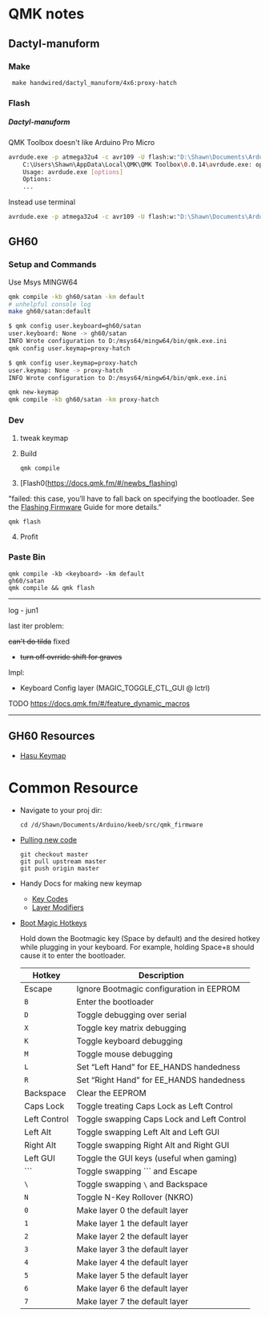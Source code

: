 # QMK notes

## Dactyl-manuform

### Make

``` make handwired/dactyl_manuform/4x6:proxy-hatch```

### Flash

##### Dactyl-manuform

QMK Toolbox doesn't like Arduino Pro Micro

```bash
avrdude.exe -p atmega32u4 -c avr109 -U flash:w:"D:\Shawn\Documents\Arduino\keeb\qmk_firmware\handwired_dactyl_manuform_4x6_proxy-hatch.hex":i -P 
    C:\Users\Shawn\AppData\Local\QMK\QMK Toolbox\0.0.14\avrdude.exe: option requires an argument -- P
    Usage: avrdude.exe [options]
    Options:
    ...
```

Instead use terminal 

```bash
avrdude.exe -p atmega32u4 -c avr109 -U flash:w:"D:\Shawn\Documents\Arduino\keeb\qmk_firmware\handwired_dactyl_manuform_4x6_proxy-hatch.hex":i -P COM7
```





## GH60

### Setup and Commands

Use Msys MINGW64

~~~bash
qmk compile -kb gh60/satan -km default
# unhelpful console log
make gh60/satan:default

$ qmk config user.keyboard=gh60/satan
user.keyboard: None -> gh60/satan
INFO Wrote configuration to D:/msys64/mingw64/bin/qmk.exe.ini
qmk config user.keymap=proxy-hatch

$ qmk config user.keymap=proxy-hatch
user.keymap: None -> proxy-hatch
INFO Wrote configuration to D:/msys64/mingw64/bin/qmk.exe.ini

qmk new-keymap
qmk compile -kb gh60/satan -km proxy-hatch
~~~

### Dev

1. tweak keymap

2. Build

   ```
   qmk compile
   ```
   
3.  [Flash0(https://docs.qmk.fm/#/newbs_flashing)

   "failed: this case, you’ll have to fall back on specifying the bootloader. See the [Flashing Firmware](https://docs.qmk.fm/#/flashing) Guide for more details."

   ```
   qmk flash
   ```

4. Profit

### Paste Bin

```
qmk compile -kb <keyboard> -km default
gh60/satan
qmk compile && qmk flash
```

----

log - jun1

last iter problem: 

~~can't do tilda~~ fixed

- ~~turn off ovrride shift for graves~~

Impl:

- Keyboard Config layer (MAGIC_TOGGLE_CTL_GUI @ lctrl)

TODO https://docs.qmk.fm/#/feature_dynamic_macros

----



## GH60 Resources

- [Hasu Keymap](https://github.com/tmk/tmk_keyboard/blob/master/keyboard/gh60/keymap_hasu.c)

# Common Resource

- Navigate to your proj dir:

  ~~~
  cd /d/Shawn/Documents/Arduino/keeb/src/qmk_firmware
  ~~~

- [Pulling new code](https://docs.qmk.fm/#/newbs_git_using_your_master_branch)

  ```
  git checkout master
  git pull upstream master
  git push origin master
  ```
  
- Handy Docs for making new keymap

  - [Key Codes](https://docs.qmk.fm/#/keycodes)
  - [Layer Modifiers](https://beta.docs.qmk.fm/using-qmk/software-features/feature_layers)

- [Boot Magic Hotkeys](https://docs.qmk.fm/#/feature_bootmagic?id=hotkeys)

  Hold down the Bootmagic key (Space by default) and the desired hotkey while plugging in your keyboard. For example, holding Space+`B` should cause it to enter the bootloader.

  | Hotkey       | Description                                |
  | ------------ | ------------------------------------------ |
  | Escape       | Ignore Bootmagic configuration in EEPROM   |
  | `B`          | Enter the bootloader                       |
  | `D`          | Toggle debugging over serial               |
  | `X`          | Toggle key matrix debugging                |
  | `K`          | Toggle keyboard debugging                  |
  | `M`          | Toggle mouse debugging                     |
  | `L`          | Set “Left Hand” for EE_HANDS handedness    |
  | `R`          | Set “Right Hand” for EE_HANDS handedness   |
  | Backspace    | Clear the EEPROM                           |
  | Caps Lock    | Toggle treating Caps Lock as Left Control  |
  | Left Control | Toggle swapping Caps Lock and Left Control |
  | Left Alt     | Toggle swapping Left Alt and Left GUI      |
  | Right Alt    | Toggle swapping Right Alt and Right GUI    |
  | Left GUI     | Toggle the GUI keys (useful when gaming)   |
  | ```          | Toggle swapping ``` and Escape             |
  | `\`          | Toggle swapping `\` and Backspace          |
  | `N`          | Toggle N-Key Rollover (NKRO)               |
  | `0`          | Make layer 0 the default layer             |
  | `1`          | Make layer 1 the default layer             |
  | `2`          | Make layer 2 the default layer             |
  | `3`          | Make layer 3 the default layer             |
  | `4`          | Make layer 4 the default layer             |
  | `5`          | Make layer 5 the default layer             |
  | `6`          | Make layer 6 the default layer             |
  | `7`          | Make layer 7 the default layer             |